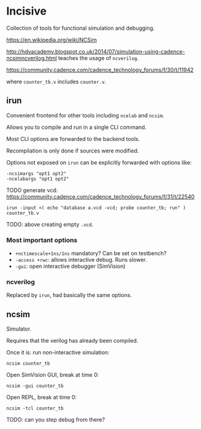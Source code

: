 # Incisive

Collection of tools for functional simulation and debugging.

<https://en.wikipedia.org/wiki/NCSim>

<http://hdvacademy.blogspot.co.uk/2014/07/simulation-using-cadence-ncsimncverilog.html> teaches the usage of `ncverilog`.

<https://community.cadence.com/cadence_technology_forums/f/30/t/11942>

where `counter_tb.v` includes `counter.v`.

## irun

Convenient frontend for other tools including `ncelab` and `ncsim`.

Allows you to compile and run in a single CLI command.

Most CLI options are forwarded to the backend tools.

Recompilation is only done if sources were modified.

Options not exposed on `irun` can be explicitly forwarded with options like:

    -ncsimargs "opt1 opt2"
    -ncelabargs "opt1 opt2"

TODO generate vcd: <https://community.cadence.com/cadence_technology_forums/f/31/t/22540>

    irun -input <( echo "database a.vcd -vcd; probe counter_tb; run" ) counter_tb.v

TODO: above creating empty `.vcd`.

### Most important options

- `+nctimescale+1ns/1ns` mandatory? Can be set on testbench?
- `-access +rwc`: allows interactive debug. Runs slower.
- `-gui`: open interactive debugger (SimVision)

### ncverilog

Replaced by `irun`, had basically the same options.

## ncsim

Simulator.

Requires that the verilog has already been compiled.

Once it is: run non-interactive simulation:

    ncsim counter_tb

Open SimVision GUI, break at time 0:

    ncsim -gui counter_tb

Open REPL, break at time 0:

    ncsim -tcl counter_tb

TODO: can you step debug from there?
